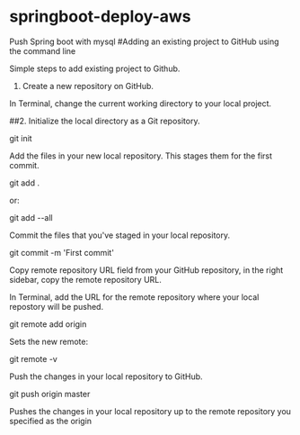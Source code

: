 # springboot-deploy-aws
Push Spring boot with mysql 
#Adding an existing project to GitHub using the command line

Simple steps to add existing project to Github.
1. Create a new repository on GitHub.

In Terminal, change the current working directory to your local project.

##2. Initialize the local directory as a Git repository.

git init

Add the files in your new local repository. This stages them for the first commit.

git add .

or:

git add --all

Commit the files that you've staged in your local repository.

git commit -m 'First commit'

Copy remote repository URL field from your GitHub repository, in the right sidebar, copy the remote repository URL.

In Terminal, add the URL for the remote repository where your local repostory will be pushed.

git remote add origin <remote repository URL>

Sets the new remote:

git remote -v

Push the changes in your local repository to GitHub.

git push origin master

Pushes the changes in your local repository up to the remote repository you specified as the origin
